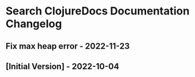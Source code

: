 # Search ClojureDocs Documentation Changelog

## Fix max heap error - 2022-11-23

## [Initial Version] - 2022-10-04

